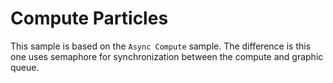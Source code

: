 # Compute Particles

This sample is based on the `Async Compute` sample. The difference is this
one uses semaphore for synchronization between the compute and graphic
queue.
